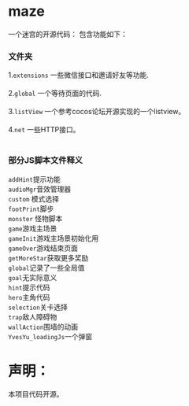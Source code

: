 
# maze

一个迷宫的开源代码：
包含功能如下：
### 文件夹
1.`extensions`
一些微信接口和邀请好友等功能.<br></br>
2.`global`
一个等待页面的代码.<br></br>
3.`listView`
一个参考cocos论坛开源实现的一个listview。<br></br>
4.`net`
一些HTTP接口。<br></br>

### 部分JS脚本文件释义
`addHint`提示功能  
`audioMgr`音效管理器  
`custom` 模式选择  
`footPrint`脚步  
`monster` 怪物脚本  
`game`游戏主场景  
`gameInit`游戏主场景初始化用  
`gameOver`游戏结束页面  
`getMoreStar`获取更多奖励  
`global`记录了一些全局值  
`goal`无实际意义  
`hint`提示代码  
`hero`主角代码  
`selection`关卡选择  
`trap`敌人障碍物  
`wallAction`围墙的动画  
`YvesYu_loadingJs`一个弹窗  


# 声明：
本项目代码开源。
